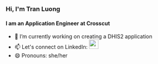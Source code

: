 ### Hi, I'm Tran Luong

#### I am an Application Engineer at Crosscut

- 🔭 I’m currently working on creating a DHIS2 application
- 📫  Let's connect on LinkedIn: [<img src="https://neilpatel.com/wp-content/uploads/2017/05/LinkedIn.jpg" width="25"/>](https://www.linkedin.com/in/tran-luong/)
- 😄  Pronouns: she/her

<!--
**luongt13/luongt13** is a ✨ _special_ ✨ repository because its `README.md` (this file) appears on your GitHub profile.

Here are some ideas to get you started:

- 🔭 I’m currently working on ...
- 🌱 I’m currently learning ...
- 👯 I’m looking to collaborate on ...
- 🤔 I’m looking for help with ...
- 💬 Ask me about ...
- 📫 How to reach me: ...
- 😄 Pronouns: ...
- ⚡ Fun fact: ...
-->
